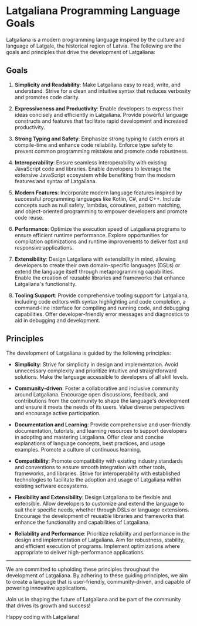 # Latgaliana Programming Language Goals

Latgaliana is a modern programming language inspired by the culture and language of Latgale, the historical region of Latvia. The following are the goals and principles that drive the development of Latgaliana:

## Goals

1. **Simplicity and Readability**: Make Latgaliana easy to read, write, and understand. Strive for a clean and intuitive syntax that reduces verbosity and promotes code clarity.

2. **Expressiveness and Productivity**: Enable developers to express their ideas concisely and efficiently in Latgaliana. Provide powerful language constructs and features that facilitate rapid development and increased productivity.

3. **Strong Typing and Safety**: Emphasize strong typing to catch errors at compile-time and enhance code reliability. Enforce type safety to prevent common programming mistakes and promote code robustness.

4. **Interoperability**: Ensure seamless interoperability with existing JavaScript code and libraries. Enable developers to leverage the extensive JavaScript ecosystem while benefiting from the modern features and syntax of Latgaliana.

5. **Modern Features**: Incorporate modern language features inspired by successful programming languages like Kotlin, C#, and C++. Include concepts such as null safety, lambdas, coroutines, pattern matching, and object-oriented programming to empower developers and promote code reuse.

6. **Performance**: Optimize the execution speed of Latgaliana programs to ensure efficient runtime performance. Explore opportunities for compilation optimizations and runtime improvements to deliver fast and responsive applications.

7. **Extensibility**: Design Latgaliana with extensibility in mind, allowing developers to create their own domain-specific languages (DSLs) or extend the language itself through metaprogramming capabilities. Enable the creation of reusable libraries and frameworks that enhance Latgaliana's functionality.

8. **Tooling Support**: Provide comprehensive tooling support for Latgaliana, including code editors with syntax highlighting and code completion, a command-line interface for compiling and running code, and debugging capabilities. Offer developer-friendly error messages and diagnostics to aid in debugging and development.

## Principles

The development of Latgaliana is guided by the following principles:

- **Simplicity**: Strive for simplicity in design and implementation. Avoid unnecessary complexity and prioritize intuitive and straightforward solutions. Make the language accessible to developers of all skill levels.

- **Community-driven**: Foster a collaborative and inclusive community around Latgaliana. Encourage open discussions, feedback, and contributions from the community to shape the language's development and ensure it meets the needs of its users. Value diverse perspectives and encourage active participation.

- **Documentation and Learning**: Provide comprehensive and user-friendly documentation, tutorials, and learning resources to support developers in adopting and mastering Latgaliana. Offer clear and concise explanations of language concepts, best practices, and usage examples. Promote a culture of continuous learning.

- **Compatibility**: Promote compatibility with existing industry standards and conventions to ensure smooth integration with other tools, frameworks, and libraries. Strive for interoperability with established technologies to facilitate the adoption and usage of Latgaliana within existing software ecosystems.

- **Flexibility and Extensibility**: Design Latgaliana to be flexible and extensible. Allow developers to customize and extend the language to suit their specific needs, whether through DSLs or language extensions. Encourage the development of reusable libraries and frameworks that enhance the functionality and capabilities of Latgaliana.

- **Reliability and Performance**: Prioritize reliability and performance in the design and implementation of Latgaliana. Aim for robustness, stability, and efficient execution of programs. Implement optimizations where appropriate to deliver high-performance applications.

---

We are committed to upholding these principles throughout the development of Latgaliana. By adhering to these guiding principles, we aim to create a language that is user-friendly, community-driven, and capable of powering innovative applications.

Join us in shaping the future of Latgaliana and be part of the community that drives its growth and success!

Happy coding with Latgaliana!
